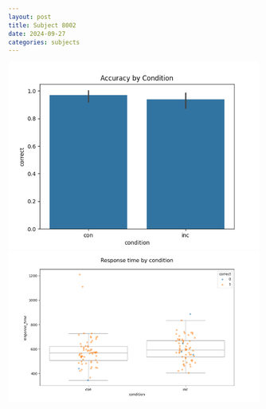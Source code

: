 ```yaml
---
layout: post
title: Subject 8002
date: 2024-09-27
categories: subjects
---
```


![](data/8002/run-1/8002_NF_acc.png)
![](data/8002/run-1/8002_NF_rt.png)

